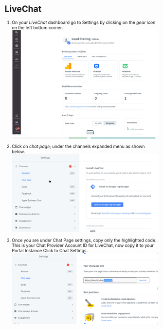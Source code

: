 # LiveChat

1. On your *LiveChat* dashboard go to Settings by clicking on the *gear icon* on the left bottom corner. 
    ![Dashboard](./images/20.png)

1. Click on *chat page*; under the channels expanded menu as shown below. 
    ![Chat Page](./images/21.png)

1. Once you are under Chat Page settings, copy only the highlighted code. This is your Chat Provider Account ID for LiveChat, now copy it to your Portal Instance Click to Chat Settings. 
    ![Account Id](./images/22.png)
